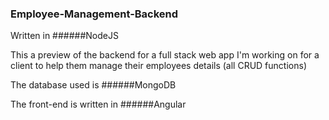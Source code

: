 ### Employee-Management-Backend

Written in ######NodeJS

This a preview of the backend for a full stack web app I'm working on for a client to help them manage their employees details (all CRUD functions)

The database used is ######MongoDB
 
The front-end is written in ######Angular
